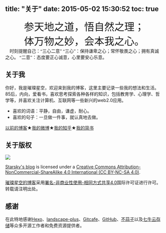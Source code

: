 title: "关于"
date: 2015-05-02 15:30:52
toc: true
---
<font size=6 face="KaiTi"><center>参天地之道，悟自然之理；</center></font>
<font size=6 face="KaiTi"><center>体万物之妙，会本我之心。</center></font>
<font face="SimSun">　时刻提醒自己：“三心二意”
“三心”：保持谦卑之心；常怀敬畏之心；拥有真诚之心。
“二意”：态度要正心诚意，心里要安心乐意。</font>

##  关于我
你好，我是璀璨星空，欢迎来到我的博客，这里主要记录一些我的想法和生活。
85后，内向，爱看书，喜欢思考探索各种各样的知识，包括教育学、心理学、哲学等，并喜欢关注计算机、互联网等一些新兴的web2.0应用。</font>

 - 喜欢的词语：平静，自由，谦虚，耐心。 
 - 喜欢的句子：一旦做一件事，就认真地去做。

[以前的博客][1]★[我的微博][2]★[我的知乎][3]★[我的简书][4]
## 关于版权
![](https://licensebuttons.net/l/by-nc-sa/3.0/88x31.png)

[Starsky's blog](http://starsky.gitcafe.io/) is licensed under a [Creative Commons Attribution-NonCommercial-ShareAlike 4.0 International (CC BY-NC-SA 4.0)](https://creativecommons.org/licenses/by-nc-sa/4.0/).

[璀璨星空的博客](http://starsky.gitcafe.io/)采用[署名-非商业性使用-相同方式共享4.0](https://creativecommons.org/licenses/by-nc-sa/4.0)国际许可证进行许可。转载请注明出处。

## 感谢
在此特地感谢[Hexo][5]、[landscape-plus][6]、[Gitcafe][7]、[GitHub][8]、[不蒜子][9]以及[七牛云存储][10]等众多开源工作者和免费资源提供者。


  [1]: http://inature.logdown.com
  [2]: http://weibo.com/istarsky
  [3]: http://www.zhihu.com/people/istarsky
  [4]: http://www.jianshu.com/users/e2bf41f8a517
  [5]: hexo.io
  [6]: https://github.com/xiangming/landscape-plus
  [7]: https://gitcafe.com
  [8]: https://github.com
  [9]: http://service.ibruce.info/
  [10]: http://www.qiniu.com/